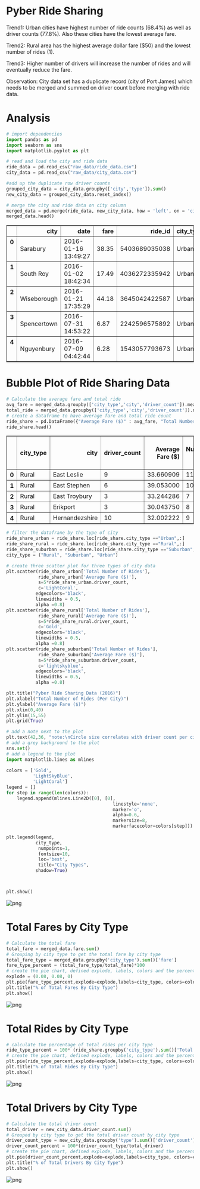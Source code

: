 
# Pyber Ride Sharing

Trend1: Urban cities have highest number of ride counts (68.4%) as well as driver counts (77.8%). Also these cities have the lowest average fare. 

Trend2: Rural area has the highest average dollar fare ($50) and the lowest number of rides (1).

Trend3: Higher number of drivers will increase the number of rides and will eventually reduce the fare.

Observation: City data set has a duplicate record (city of Port James) which needs to be merged and summed on driver count before merging with ride data.

# Analysis



```python
# import dependencies
import pandas as pd
import seaborn as sns
import matplotlib.pyplot as plt

# read and load the city and ride data
ride_data = pd.read_csv("raw_data/ride_data.csv")
city_data = pd.read_csv("raw_data/city_data.csv")

#add up the duplicate row driver counts
grouped_city_data = city_data.groupby(['city','type']).sum()
new_city_data = grouped_city_data.reset_index()

# merge the city and ride data on city column
merged_data = pd.merge(ride_data, new_city_data, how = 'left', on = 'city').rename(columns={"type":"city_type"})
merged_data.head()
```




<div>
<style>
    .dataframe thead tr:only-child th {
        text-align: right;
    }

    .dataframe thead th {
        text-align: left;
    }

    .dataframe tbody tr th {
        vertical-align: top;
    }
</style>
<table border="1" class="dataframe">
  <thead>
    <tr style="text-align: right;">
      <th></th>
      <th>city</th>
      <th>date</th>
      <th>fare</th>
      <th>ride_id</th>
      <th>city_type</th>
      <th>driver_count</th>
    </tr>
  </thead>
  <tbody>
    <tr>
      <th>0</th>
      <td>Sarabury</td>
      <td>2016-01-16 13:49:27</td>
      <td>38.35</td>
      <td>5403689035038</td>
      <td>Urban</td>
      <td>46</td>
    </tr>
    <tr>
      <th>1</th>
      <td>South Roy</td>
      <td>2016-01-02 18:42:34</td>
      <td>17.49</td>
      <td>4036272335942</td>
      <td>Urban</td>
      <td>35</td>
    </tr>
    <tr>
      <th>2</th>
      <td>Wiseborough</td>
      <td>2016-01-21 17:35:29</td>
      <td>44.18</td>
      <td>3645042422587</td>
      <td>Urban</td>
      <td>55</td>
    </tr>
    <tr>
      <th>3</th>
      <td>Spencertown</td>
      <td>2016-07-31 14:53:22</td>
      <td>6.87</td>
      <td>2242596575892</td>
      <td>Urban</td>
      <td>68</td>
    </tr>
    <tr>
      <th>4</th>
      <td>Nguyenbury</td>
      <td>2016-07-09 04:42:44</td>
      <td>6.28</td>
      <td>1543057793673</td>
      <td>Urban</td>
      <td>8</td>
    </tr>
  </tbody>
</table>
</div>



# Bubble Plot of Ride Sharing Data


```python
# Calculate the average fare and total ride
avg_fare = merged_data.groupby(['city_type','city','driver_count']).mean()['fare']
total_ride = merged_data.groupby(['city_type','city','driver_count']).nunique()['ride_id']
# create a dataframe to have average fare and total ride count
ride_share = pd.DataFrame({"Average Fare ($)" : avg_fare, "Total Number of Rides": total_ride}).reset_index()
ride_share.head()
```




<div>
<style>
    .dataframe thead tr:only-child th {
        text-align: right;
    }

    .dataframe thead th {
        text-align: left;
    }

    .dataframe tbody tr th {
        vertical-align: top;
    }
</style>
<table border="1" class="dataframe">
  <thead>
    <tr style="text-align: right;">
      <th></th>
      <th>city_type</th>
      <th>city</th>
      <th>driver_count</th>
      <th>Average Fare ($)</th>
      <th>Total Number of Rides</th>
    </tr>
  </thead>
  <tbody>
    <tr>
      <th>0</th>
      <td>Rural</td>
      <td>East Leslie</td>
      <td>9</td>
      <td>33.660909</td>
      <td>11</td>
    </tr>
    <tr>
      <th>1</th>
      <td>Rural</td>
      <td>East Stephen</td>
      <td>6</td>
      <td>39.053000</td>
      <td>10</td>
    </tr>
    <tr>
      <th>2</th>
      <td>Rural</td>
      <td>East Troybury</td>
      <td>3</td>
      <td>33.244286</td>
      <td>7</td>
    </tr>
    <tr>
      <th>3</th>
      <td>Rural</td>
      <td>Erikport</td>
      <td>3</td>
      <td>30.043750</td>
      <td>8</td>
    </tr>
    <tr>
      <th>4</th>
      <td>Rural</td>
      <td>Hernandezshire</td>
      <td>10</td>
      <td>32.002222</td>
      <td>9</td>
    </tr>
  </tbody>
</table>
</div>




```python
# filter the datafrane by the type of city
ride_share_urban = ride_share.loc[ride_share.city_type =="Urban",:]
ride_share_rural = ride_share.loc[ride_share.city_type =="Rural",:]
ride_share_suburban = ride_share.loc[ride_share.city_type =="Suburban",:]
city_type = ("Rural", "Suburban", "Urban")

# create three scatter plot for three types of city data
plt.scatter(ride_share_urban['Total Number of Rides'], 
            ride_share_urban['Average Fare ($)'], 
            s=5*ride_share_urban.driver_count, 
            c='LightCoral',
           edgecolors='black',
           linewidths = 0.5,
           alpha =0.8)
plt.scatter(ride_share_rural['Total Number of Rides'], 
            ride_share_rural['Average Fare ($)'], 
            s=5*ride_share_rural.driver_count, 
            c='Gold',
           edgecolors='black',
           linewidths = 0.5,
           alpha =0.8)
plt.scatter(ride_share_suburban['Total Number of Rides'], 
            ride_share_suburban['Average Fare ($)'], 
            s=5*ride_share_suburban.driver_count, 
            c='lightskyblue',
           edgecolors='black',
           linewidths = 0.5,
           alpha =0.8)

plt.title("Pyber Ride Sharing Data (2016)")
plt.xlabel("Total Number of Rides (Per City)")
plt.ylabel("Average Fare ($)")
plt.xlim(0,40)
plt.ylim(15,55)
plt.grid(True)

# add a note next to the plot
plt.text(42,36, "note:\nCircle size correlates with driver count per city", fontsize=10)
# add a grey background to the plot
sns.set()
# add a legend to the plot
import matplotlib.lines as mlines
 
colors = ['Gold',
          'LightSkyBlue',
          'LightCoral']
legend = []
for step in range(len(colors)):
    legend.append(mlines.Line2D([0], [0],
                                        linestyle='none',
                                        marker='o',
                                        alpha=0.6,
                                        markersize=8,
                                        markerfacecolor=colors[step]))
 
plt.legend(legend,
           city_type,
            numpoints=1,
            fontsize=10,
            loc='best',
            title="City Types",
           shadow=True)



plt.show()
```


![png](output_6_0.png)


# Total Fares by City Type


```python
# Calculate the total fare
total_fare = merged_data.fare.sum()
# Grouping by city type to get the total fare by city type
total_fare_type = merged_data.groupby('city_type').sum()['fare']
fare_type_percent = (total_fare_type/total_fare)*100
# create the pie chart, defined explode, labels, colors and the percentage to show on the chart
explode = (0.08, 0.08, 0)
plt.pie(fare_type_percent,explode=explode,labels=city_type, colors=colors, autopct="%1.1f%%", shadow=True, startangle=140)
plt.title("% of Total Fares By City Type")
plt.show()
```


![png](output_8_0.png)


# Total Rides by City Type


```python
# calculate the percentage of total rides per city type
ride_type_percent = 100* (ride_share.groupby('city_type').sum()['Total Number of Rides']/ride_share['Total Number of Rides'].sum())
# create the pie chart, defined explode, labels, colors and the percentage to show on the chart
plt.pie(ride_type_percent,explode=explode,labels=city_type, colors=colors, autopct="%1.1f%%", shadow=True, startangle=140)
plt.title("% of Total Rides By City Type")
plt.show()
```


![png](output_10_0.png)


# Total Drivers by City Type


```python
# Calculate the total driver count
total_driver = new_city_data.driver_count.sum()
# Grouped by city type to get the total driver count by city type
driver_count_type = new_city_data.groupby('type').sum()['driver_count']
driver_count_percent = 100*(driver_count_type/total_driver)
# create the pie chart, defined explode, labels, colors and the percentage to show on the chart
plt.pie(driver_count_percent,explode=explode,labels=city_type, colors=colors, autopct="%1.1f%%", shadow=True, startangle=180)
plt.title("% of Total Drivers By City Type")
plt.show()
```


![png](output_12_0.png)

